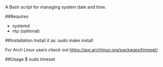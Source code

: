 A Bash script for managing system date and time.

##Requires
<ul>
<li>systemd</li>
<li>ntp (optional)</li>
</ul>

##Installation
Install it as:
sudo make install

For Arch Linux users check out https://aur.archlinux.org/packages/timeset/

##Usage
$ sudo timeset
